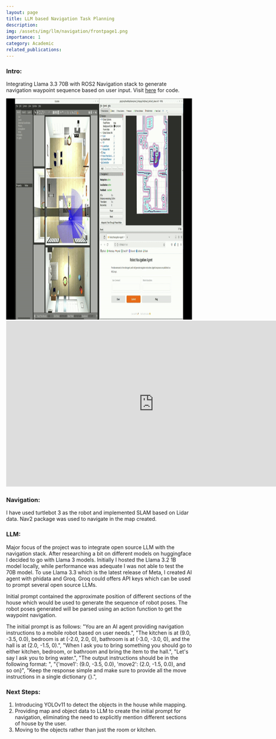 ```yaml
---
layout: page
title: LLM based Navigation Task Planning
description: 
img: /assets/img/llm/navigation/frontpage1.png
importance: 1
category: Academic
related_publications: 
---
```


### Intro:
Integrating Llama 3.3 70B with ROS2 Navigation stack to generate navigation waypoint sequence based on user input. Visit [here](https://github.com/vishwas-hegde/LLM-Navigation/tree/main) for code.

<center>
    <img src="/assets/img/llm/navigation/llm_navigationgif.gif" height="600px">
</center>

<center>
    <iframe width="800" height="450" 
            src="https://youtu.be/RA1Rz5aAtqU" 
            title="LLM Navigation Demo" 
            frameborder="0" 
            allow="accelerometer; autoplay; clipboard-write; encrypted-media; gyroscope; picture-in-picture"
            allowfullscreen>
    </iframe>
</center>


### Navigation:
I have used turtlebot 3 as the robot and implemented SLAM based on Lidar data. Nav2 package was used to navigate in the map created.

### LLM:
Major focus of the project was to integrate open source LLM with the navigation stack. After researching a bit on different models on huggingface I decided to go with Llama 3 models. Initially I hosted the Llama 3.2 1B model locally, while performance was adequate I was not able to test the 70B model. To use Llama 3.3 which is the latest release of Meta, I created AI agent with phidata and Groq. Groq could offers API keys which can be used to prompt several open source LLMs.

Initial prompt contained the approximate position of different sections of the house which would be used to generate the sequence of robot poses. The robot poses generated will be parsed using an action function to get the waypoint navigation.

The initial prompt is as follows:
"You are an AI agent providing navigation instructions to a mobile robot based on user needs.",
"The kitchen is at (9.0, -3.5, 0.0), bedroom is at (-2.0, 2.0, 0), bathroom is at (-3.0, -3.0, 0), and the hall is at (2.0, -1.5, 0).",
"When I ask you to bring something you should go to either kitchen, bedroom, or bathroom and bring the item to the hall.",
"Let's say I ask you to bring water.",
"The output instructions should be in the following format: ",
"{'move1': (9.0, -3.5, 0.0), 'move2': (2.0, -1.5, 0.0), and so on}",
"Keep the response simple and make sure to provide all the move instructions in a single dictionary {}.",

### Next Steps:
1) Introducing YOLOv11 to detect the objects in the house while mapping. 
2) Providing map and object data to LLM to create the initial prompt for navigation, eliminating the need to explicitly mention different sections of house by the user.
3) Moving to the objects rather than just the room or kitchen.
